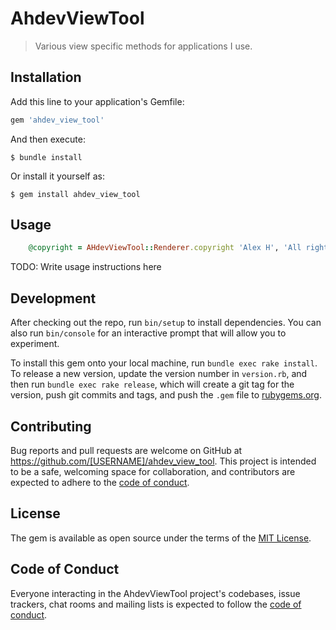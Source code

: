# AhdevViewTool
>Various view specific methods for applications I use.
## Installation

Add this line to your application's Gemfile:

```ruby
gem 'ahdev_view_tool'
```

And then execute:

    $ bundle install

Or install it yourself as:

    $ gem install ahdev_view_tool

## Usage

```ruby
    @copyright = AHdevViewTool::Renderer.copyright 'Alex H', 'All rights reserved'
```
TODO: Write usage instructions here

## Development

After checking out the repo, run `bin/setup` to install dependencies. You can also run `bin/console` for an interactive prompt that will allow you to experiment.

To install this gem onto your local machine, run `bundle exec rake install`. To release a new version, update the version number in `version.rb`, and then run `bundle exec rake release`, which will create a git tag for the version, push git commits and tags, and push the `.gem` file to [rubygems.org](https://rubygems.org).

## Contributing

Bug reports and pull requests are welcome on GitHub at https://github.com/[USERNAME]/ahdev_view_tool. This project is intended to be a safe, welcoming space for collaboration, and contributors are expected to adhere to the [code of conduct](https://github.com/[USERNAME]/ahdev_view_tool/blob/master/CODE_OF_CONDUCT.md).


## License

The gem is available as open source under the terms of the [MIT License](https://opensource.org/licenses/MIT).

## Code of Conduct

Everyone interacting in the AhdevViewTool project's codebases, issue trackers, chat rooms and mailing lists is expected to follow the [code of conduct](https://github.com/[USERNAME]/ahdev_view_tool/blob/master/CODE_OF_CONDUCT.md).
